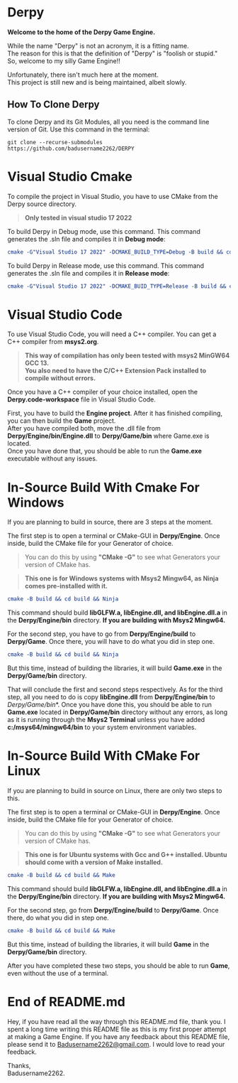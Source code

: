# Derpy

**Welcome to the home of the Derpy Game Engine.**

While the name "Derpy" is not an acronym, it is a fitting name.\
The reason for this is that the definition of "Derpy" is "foolish or stupid."\
So, welcome to my silly Game Engine!!

Unfortunately, there isn't much here at the moment.\
This project is still new and is being maintained, albeit slowly.

## How To Clone Derpy

To clone Derpy and its Git Modules, all you need is the command line version of Git. Use this command in the terminal:

```shell
git clone --recurse-submodules https://github.com/badusername2262/DERPY
```

# Visual Studio Cmake
To compile the project in Visual Studio, you have to use CMake from the Derpy source directory.

>**Only tested in visual studio 17 2022**

To build Derpy in Debug mode, use this command. This command generates the .sln file and compiles it in **Debug mode**:

```Cmake 17 2022
cmake -G"Visual Studio 17 2022" -DCMAKE_BUILD_TYPE=Debug -B build && cd build && cmake --build . --target ALL_BUILD --config Debug
```

To build Derpy in Release mode, use this command. This command generates the .sln file and compiles it in **Release mode**:
```Cmake 17 2022
cmake -G"Visual Studio 17 2022" -DCMAKE_BUID_TYPE=Release -B build && cd build && cmake --build . --target ALL_BUILD --config Release
```
# Visual Studio Code
To use Visual Studio Code, you will need a C++ compiler. You can get a C++ compiler from **msys2.org**.

>**This way of compilation has only been tested with msys2 MinGW64 GCC 13.\
You also need to have the C/C++ Extension Pack installed to compile without errors.**

Once you have a C++ compiler of your choice installed, open the **Derpy.code-workspace** file in Visual Studio Code.

First, you have to build the **Engine project**. After it has finished compiling, you can then build the **Game** project.\
After you have compiled both, move the .dll file from **Derpy/Engine/bin/Engine.dll** to **Derpy/Game/bin** where Game.exe is located.\
Once you have done that, you should be able to run the **Game.exe** executable without any issues.

# In-Source Build With Cmake For Windows
If you are planning to build in source, there are 3 steps at the moment.

The first step is to open a terminal or CMake-GUI in **Derpy/Engine**. Once inside, build the CMake file for your Generator of choice.

>You can do this by using **"CMake -G"** to see what Generators your version of CMake has.

>**This one is for Windows systems with Msys2 Mingw64, as Ninja comes pre-installed with it.**

```Cmake 17 2022
cmake -B build && cd build && Ninja
```
This command should build **libGLFW.a, libEngine.dll, and libEngine.dll.a** in the **Derpy/Engine/bin** directory. **If you are building with Msys2 Mingw64.**

For the second step, you have to go from **Derpy/Engine/build** to **Derpy/Game**. Once there, you will have to do what you did in step one.

```Cmake 17 2022
cmake -B build && cd build && Ninja
```

But this time, instead of building the libraries, it will build **Game.exe** in the **Derpy/Game/bin** directory.

That will conclude the first and second steps respectively. As for the third step, all you need to do is copy **libEngine.dll** from **Derpy/Engine/bin** to *Derpy/Game/bin**. Once you have done this, you should be able to run **Game.exe** located in **Derpy/Game/bin** directory without any errors, as long as it is running through the **Msys2 Terminal** unless you have added **c:/msys64/mingw64/bin** to your system environment variables.

# In-Source Build With CMake For Linux
If you are planning to build in source on Linux, there are only two steps to this.

The first step is to open a terminal or CMake-GUI in **Derpy/Engine**. Once inside, build the CMake file for your Generator of choice.

>You can do this by using **"CMake -G"** to see what Generators your version of CMake has.

>**This one is for Ubuntu systems with Gcc and G++ installed. Ubuntu should come with a version of Make installed.**

```Cmake 17 2022
cmake -B build && cd build && Make
```
This command should build **libGLFW.a, libEngine.dll, and libEngine.dll.a** in the **Derpy/Engine/bin** directory. **If you are building with Msys2 Mingw64.**

For the second step, go from **Derpy/Engine/build** to **Derpy/Game**. Once there, do what you did in step one.

```Cmake 17 2022
cmake -B build && cd build && Make
```
But this time, instead of building the libraries, it will build **Game** in the **Derpy/Game/bin** directory.

After you have completed these two steps, you should be able to run **Game**, even without the use of a terminal.

# End of README.md
Hey, if you have read all the way through this README.md file, thank you. I spent a long time writing this README file as this is my first proper attempt at making a Game Engine. If you have any feedback about this README file, please send it to Badusername2262@gmail.com. I would love to read your feedback.

Thanks,\
Badusername2262.